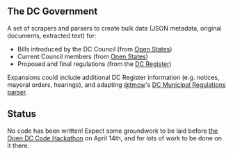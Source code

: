 ## The DC Government

A set of scrapers and parsers to create bulk data (JSON metadata, original documents, extracted text) for:

* Bills introduced by the DC Council (from [Open States](http://openstates.org/))
* Current Council members (from [Open States](http://openstates.org/))
* Proposed and final regulations (from the [DC Register](http://www.dcregs.dc.gov/Gateway/IssueList.aspx))

Expansions could include additional DC Register information (e.g. notices, mayoral orders, hearings), and adapting [@tmcw](/tmcw)'s [DC Municipal Regulations parser](/tmcw/dcmr).

## Status

No code has been written! Expect some groundwork to be laid before [the Open DC Code Hackathon](http://dccode.eventbrite.com/) on April 14th, and for lots of work to be done on it there.
